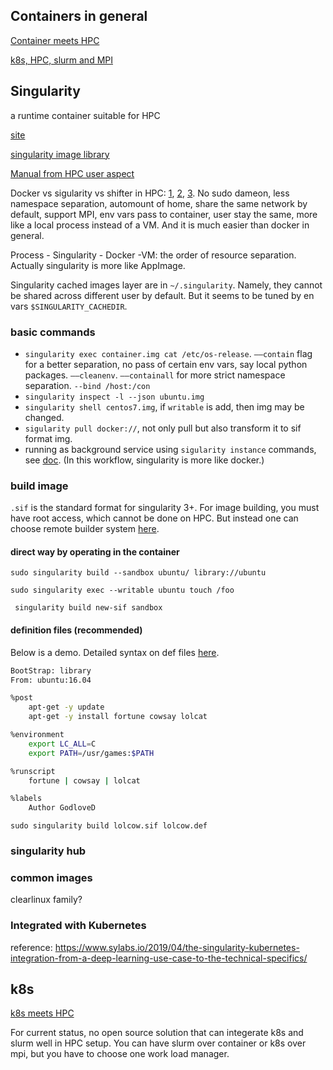 ## Containers in general

[Container meets HPC](https://medium.com/@ople/containers-meet-hpc-2aab7aa2d54a)

[k8s, HPC, slurm and MPI](https://www.stackhpc.com/k8s-mpi.html)

## Singularity

a runtime container suitable for HPC

[site](http://singularity.lbl.gov/)

[singularity image library](https://cloud.sylabs.io/library)

[Manual from HPC user aspect](https://www.nsc.liu.se/support/singularity/)

Docker vs sigularity vs shifter in HPC: [1](https://geekyap.blogspot.com/2016/11/docker-vs-singularity-vs-shifter-in-hpc.html), [2](https://tin6150.github.io/psg/blogger_container_hpc.html), [3](https://www.sylabs.io/2018/04/singularity-compatibility-with-docker-containers/). No sudo dameon, less namespace separation, automount of home, share the same network by default, support MPI, env vars pass to container, user stay the same, more like a local process instead of a VM. And it is much easier than docker in general.

Process - Singularity - Docker -VM: the order of resource separation. Actually singularity is more like AppImage.

Singularity cached images layer are in `~/.singularity`. Namely, they cannot be shared across different user by default. But it seems to be tuned by en vars `$SINGULARITY_CACHEDIR`.

### basic commands

* `singularity exec container.img cat /etc/os-release`. `––contain` flag for a better separation, no pass of certain env vars, say local python packages. `––cleanenv`. `––containall` for more strict namespace separation. `--bind /host:/con`
* `singularity inspect -l --json ubuntu.img`
* `singularity shell centos7.img`, if `writable` is add, then img may be changed.
* `sigularity pull docker://`, not only pull but also transform it to sif format img.
* running as background service using `sigularity instance` commands, see [doc](https://www.sylabs.io/guides/3.2/user-guide/running_services.html). (In this workflow, singularity is more like docker.)

### build image

`.sif` is the standard format for singularity 3+. For image building, you must have root access, which cannot be done on HPC. But instead one can choose remote builder system [here](https://cloud.sylabs.io/builder).

#### direct way by operating in the container

`sudo singularity build --sandbox ubuntu/ library://ubuntu`

`sudo singularity exec --writable ubuntu touch /foo`

` singularity build new-sif sandbox`

#### definition files (recommended)

Below is a demo. Detailed syntax on def files [here](https://www.sylabs.io/guides/3.2/user-guide/definition_files.html).

```bash
BootStrap: library
From: ubuntu:16.04

%post
    apt-get -y update
    apt-get -y install fortune cowsay lolcat

%environment
    export LC_ALL=C
    export PATH=/usr/games:$PATH

%runscript
    fortune | cowsay | lolcat

%labels
    Author GodloveD
```

`sudo singularity build lolcow.sif lolcow.def`

### singularity hub

### common images

clearlinux family?

### Integrated with Kubernetes

reference: <https://www.sylabs.io/2019/04/the-singularity-kubernetes-integration-from-a-deep-learning-use-case-to-the-technical-specifics/>

## k8s

[k8s meets HPC](https://kubernetes.io/blog/2017/08/kubernetes-meets-high-performance/)

For current status, no open source solution that can integerate k8s and slurm well in HPC setup. You can have slurm over container or k8s over mpi, but you have to choose one work load manager.